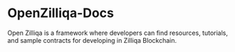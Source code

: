# OpenZilliqa-Docs
Open Zilliqa is a framework where developers can find resources, tutorials, and sample contracts for developing in Zilliqa Blockchain.
